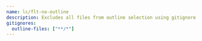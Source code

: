 ```yaml
---
name: lc/flt-no-outline
description: Excludes all files from outline selection using gitignore patterns. Use to focus context on full file content without structural summaries.
gitignores:
  outline-files: ["**/*"]
---
```

